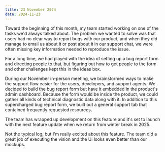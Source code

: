 ```yaml
---
title: 23 November 2024
date: 2024-11-23
---
```


Toward the beginning of this month, my team started working on one of the tasks we'd always talked about. The problem we wanted to solve was that users had no clear way to report bugs with our product, and when they did manage to email us about it or post about it in our support chat, we were often missing key information needed to reproduce the issue.

For a long time, we had played with the idea of setting up a bug report form and directing people to that, but figuring out how to get people to the form and other challenges kept this in the ideas box.

During our November in-person meeting, we brainstormed ways to make the support flow easier for the users, developers, and support agents. We decided to build the bug report form but have it embedded in the product's admin dashboard. Because the form would be inside the product, we could gather all kinds of technical diagnostic data along with it. In addition to this supercharged bug report form, we built out a general support tab that contained frequently requested resources.

The team has wrapped up development on this feature and it's set to launch with the next feature update when we return from winter break in 2025.

Not the typical log, but I'm really excited about this feature. The team did a great job of executing the vision and the UI looks even better than our mockups.
